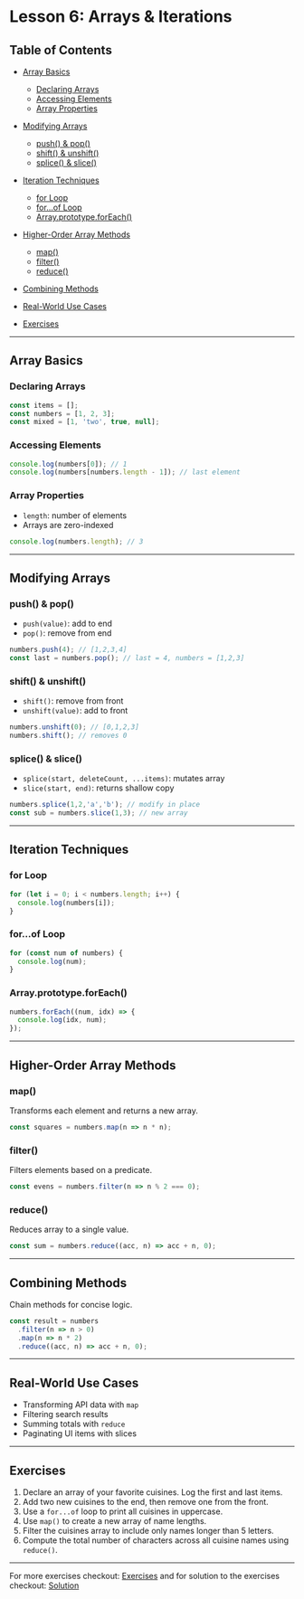 # Lesson 6: Arrays & Iterations

## Table of Contents

* [Array Basics](#array-basics)

  * [Declaring Arrays](#declaring-arrays)
  * [Accessing Elements](#accessing-elements)
  * [Array Properties](#array-properties)
* [Modifying Arrays](#modifying-arrays)

  * [push() & pop()](#push--pop)
  * [shift() & unshift()](#shift--unshift)
  * [splice() & slice()](#splice--slice)
* [Iteration Techniques](#iteration-techniques)

  * [for Loop](#for-loop)
  * [for...of Loop](#forof-loop)
  * [Array.prototype.forEach()](#arrayprototypeforeach)
* [Higher-Order Array Methods](#higher-order-array-methods)

  * [map()](#map)
  * [filter()](#filter)
  * [reduce()](#reduce)
* [Combining Methods](#combining-methods)
* [Real-World Use Cases](#real-world-use-cases)
* [Exercises](#exercises)

---

## Array Basics

### Declaring Arrays

```js
const items = [];
const numbers = [1, 2, 3];
const mixed = [1, 'two', true, null];
```

### Accessing Elements

```js
console.log(numbers[0]); // 1
console.log(numbers[numbers.length - 1]); // last element
```

### Array Properties

* `length`: number of elements
* Arrays are zero-indexed

```js
console.log(numbers.length); // 3
```

---

## Modifying Arrays

### push() & pop()

* `push(value)`: add to end
* `pop()`: remove from end

```js
numbers.push(4); // [1,2,3,4]
const last = numbers.pop(); // last = 4, numbers = [1,2,3]
```

### shift() & unshift()

* `shift()`: remove from front
* `unshift(value)`: add to front

```js
numbers.unshift(0); // [0,1,2,3]
numbers.shift(); // removes 0
```

### splice() & slice()

* `splice(start, deleteCount, ...items)`: mutates array
* `slice(start, end)`: returns shallow copy

```js
numbers.splice(1,2,'a','b'); // modify in place
const sub = numbers.slice(1,3); // new array
```

---

## Iteration Techniques

### for Loop

```js
for (let i = 0; i < numbers.length; i++) {
  console.log(numbers[i]);
}
```

### for...of Loop

```js
for (const num of numbers) {
  console.log(num);
}
```

### Array.prototype.forEach()

```js
numbers.forEach((num, idx) => {
  console.log(idx, num);
});
```

---

## Higher-Order Array Methods

### map()

Transforms each element and returns a new array.

```js
const squares = numbers.map(n => n * n);
```

### filter()

Filters elements based on a predicate.

```js
const evens = numbers.filter(n => n % 2 === 0);
```

### reduce()

Reduces array to a single value.

```js
const sum = numbers.reduce((acc, n) => acc + n, 0);
```

---

## Combining Methods

Chain methods for concise logic.

```js
const result = numbers
  .filter(n => n > 0)
  .map(n => n * 2)
  .reduce((acc, n) => acc + n, 0);
```

---

## Real-World Use Cases

* Transforming API data with `map`
* Filtering search results
* Summing totals with `reduce`
* Paginating UI items with slices

---

## Exercises

1. Declare an array of your favorite cuisines. Log the first and last items.
2. Add two new cuisines to the end, then remove one from the front.
3. Use a `for...of` loop to print all cuisines in uppercase.
4. Use `map()` to create a new array of name lengths.
5. Filter the cuisines array to include only names longer than 5 letters.
6. Compute the total number of characters across all cuisine names using `reduce()`.

---

For more exercises checkout: [Exercises](./Exercise.txt) and for solution to the exercises checkout: [Solution](./solution.js)
